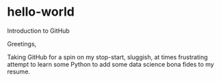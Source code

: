 # hello-world
Introduction to GitHub

Greetings,

Taking GitHub for a spin on my stop-start, sluggish, at times frustrating attempt to learn some Python to add some data science bona fides to my resume.
